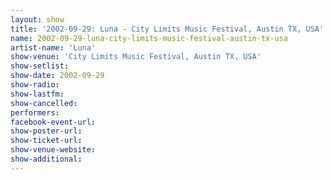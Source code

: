 ```yaml
---
layout: show
title: '2002-09-29: Luna - City Limits Music Festival, Austin TX, USA'
name: 2002-09-29-luna-city-limits-music-festival-austin-tx-usa
artist-name: 'Luna'
show-venue: 'City Limits Music Festival, Austin TX, USA'
show-setlist: 
show-date: 2002-09-29
show-radio: 
show-lastfm: 
show-cancelled: 
performers: 
facebook-event-url: 
show-poster-url: 
show-ticket-url: 
show-venue-website: 
show-additional: 
---
```


